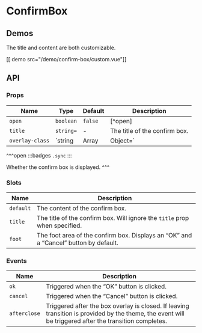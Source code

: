# ConfirmBox

## Demos

The title and content are both customizable.

[[ demo src="/demo/confirm-box/custom.vue"]]

## API

### Props

| Name | Type | Default | Description |
| --- | --- | --- | --- |
| `open` | `boolean` | `false` | [^open] |
| `title` | `string=` | - | The title of the confirm box. |
| `overlay-class` | `string|Array|Object=` | - | See the `overlay-class` prop of [`Overlay`](./overlay). |

^^^open
:::badges
`.sync`
:::

Whether the confirm box is displayed.
^^^

### Slots

| Name | Description |
| -- | -- |
| `default` | The content of the confirm box. |
| `title` | The title of the confirm box. Will ignore the `title` prop when specified. |
| `foot` | The foot area of the confirm box. Displays an “OK” and a “Cancel” button by default. |

### Events

| Name | Description |
| -- | -- |
| `ok` | Triggered when the “OK” button is clicked. |
| `cancel` | Triggered when the “Cancel” button is clicked. |
| `afterclose` | Triggered after the box overlay is closed. If leaving transition is provided by the theme, the event will be triggered after the transition completes. |
